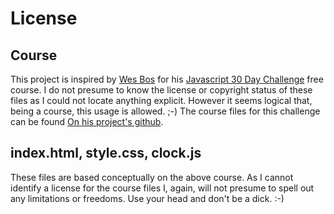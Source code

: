 # License

## Course
This project is inspired by [Wes Bos](http://wesbos.com/) for his [Javascript 30 Day Challenge](https://javascript30.com/) free course.  I do not presume to know the license or copyright status of these files as I could not locate anything explicit.  However it seems logical that, being a course, this usage is allowed.  ;-)  The course files for this challenge can be found [On his project's github](https://github.com/wesbos/JavaScript30/tree/master/03%20-%20CSS%20Variables).

## index.html, style.css, clock.js
These files are based conceptually on the above course.  As I cannot identify a license for the course files I, again, will not presume to spell out any limitations or freedoms.  Use your head and don't be a dick. :-)